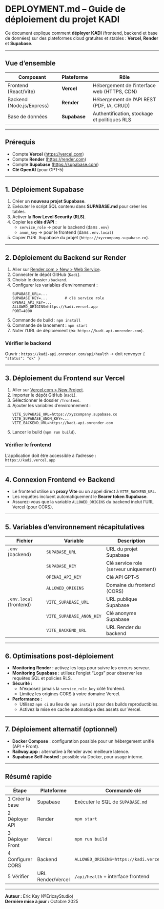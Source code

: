 # DEPLOYMENT.md – Guide de déploiement du projet KADI

Ce document explique comment **déployer KADI** (frontend, backend et base de données) sur des plateformes cloud gratuites et stables : **Vercel**, **Render** et **Supabase**.

---

## Vue d’ensemble

| Composant  | Plateforme | Rôle |
|-------------|-------------|------|
| Frontend (React/Vite) | **Vercel** | Hébergement de l’interface web (HTTPS, CDN) |
| Backend (Node.js/Express) | **Render** | Hébergement de l’API REST (PDF, IA, CRUD) |
| Base de données | **Supabase** | Authentification, stockage et politiques RLS |

---

## Prérequis

- Compte **Vercel** (https://vercel.com)
- Compte **Render** (https://render.com)
- Compte **Supabase** (https://supabase.com)
- **Clé OpenAI** (pour GPT-5)

---

## 1. Déploiement Supabase

1. Créer un **nouveau projet Supabase**.
2. Exécuter le script SQL contenu dans **SUPABASE.md** pour créer les tables.
3. Activer la **Row Level Security (RLS)**.
4. Copier les **clés d’API** :
   - `service_role` → pour le backend (dans `.env`)
   - `anon_key` → pour le frontend (dans `.env.local`)
5. Copier l’URL Supabase du projet (`https://xyzcompany.supabase.co`).

---

## 2. Déploiement du Backend sur Render

1. Aller sur [Render.com > New > Web Service](https://render.com).
2. Connecter le dépôt GitHub (`Kadi`).
3. Choisir le dossier `/backend`.
4. Configurer les variables d’environnement :
   ```env
   SUPABASE_URL=...
   SUPABASE_KEY=...        # clé service role
   OPENAI_API_KEY=...
   ALLOWED_ORIGINS=https://kadi.vercel.app
   PORT=4000
   ```
5. Commande de build : `npm install`
6. Commande de lancement : `npm start`
7. Noter l’URL de déploiement (ex: `https://kadi-api.onrender.com`).

### Vérifier le backend
Ouvrir : `https://kadi-api.onrender.com/api/health` → doit renvoyer `{ "status": "ok" }`

---

## 3. Déploiement du Frontend sur Vercel

1. Aller sur [Vercel.com > New Project](https://vercel.com/new).
2. Importer le dépôt GitHub (`Kadi`).
3. Sélectionner le dossier `/frontend`.
4. Ajouter les variables d’environnement :
   ```env
   VITE_SUPABASE_URL=https://xyzcompany.supabase.co
   VITE_SUPABASE_ANON_KEY=...
   VITE_BACKEND_URL=https://kadi-api.onrender.com
   ```
5. Lancer le build (`npm run build`).

### Vérifier le frontend
L’application doit être accessible à l’adresse :  
`https://kadi.vercel.app`

---

## 4. Connexion Frontend ↔ Backend

- Le frontend utilise un **proxy Vite** ou un appel direct à `VITE_BACKEND_URL`.
- Les requêtes incluent automatiquement le **Bearer token Supabase**.
- Assurez-vous que la variable `ALLOWED_ORIGINS` du backend inclut l’URL Vercel (pour CORS).

---

## 5. Variables d’environnement récapitulatives

| Fichier | Variable | Description |
|----------|-----------|--------------|
| `.env` (backend) | `SUPABASE_URL` | URL du projet Supabase |
|  | `SUPABASE_KEY` | Clé service role (serveur uniquement) |
|  | `OPENAI_API_KEY` | Clé API GPT‑5 |
|  | `ALLOWED_ORIGINS` | Domaine du frontend (CORS) |
| `.env.local` (frontend) | `VITE_SUPABASE_URL` | URL publique Supabase |
|  | `VITE_SUPABASE_ANON_KEY` | Clé anonyme Supabase |
|  | `VITE_BACKEND_URL` | URL Render du backend |

---

## 6. Optimisations post‑déploiement

- **Monitoring Render :** activez les logs pour suivre les erreurs serveur.
- **Monitoring Supabase :** utilisez l’onglet “Logs” pour observer les requêtes SQL et policies RLS.
- **Sécurité :**
  - N’exposez jamais la `service_role_key` côté frontend.
  - Limitez les origines CORS à votre domaine Vercel.
- **Performance :**
  - Utilisez `npm ci` au lieu de `npm install` pour des builds reproductibles.
  - Activez la mise en cache automatique des assets sur Vercel.

---

## 7. Déploiement alternatif (optionnel)

- **Docker Compose** : configuration possible pour un hébergement unifié (API + Front).
- **Railway.app** : alternative à Render avec meilleure latence.
- **Supabase Self‑hosted** : possible via Docker, pour usage interne.

---

## Résumé rapide

| Étape | Plateforme | Commande clé |
|-------|-------------|---------------|
| 1 Créer la base | Supabase | Exécuter le SQL de `SUPABASE.md` |
| 2 Déployer API | Render | `npm start` |
| 3 Déployer Front | Vercel | `npm run build` |
| 4 Configurer CORS | Backend | `ALLOWED_ORIGINS=https://kadi.vercel.app` |
| 5 Vérifier | URL Render/Vercel | `/api/health` + interface frontend |

---

**Auteur :** Eric Kay (@EricayStudio)  
**Dernière mise à jour :** Octobre 2025

